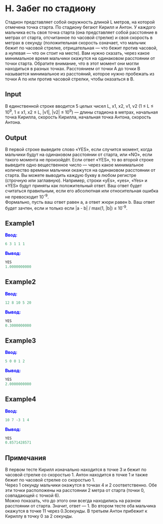 # H. Забег по стадиону

Стадион представляет собой окружность длиной L метров, на которой отмечена точка старта. По стадиону бегают Кирилл и Антон. У каждого мальчика есть своя точка старта (она представляет собой расстояние в метрах от старта, отсчитанное по часовой стрелке) и своя скорость в метрах в секунду (положительная скорость означает, что мальчик бежит по часовой стрелке, отрицательная — что бежит против часовой, а нулевая — что он стоит на месте).
Вам нужно сказать, через какое минимальное время мальчики окажутся на одинаковом расстоянии от точки старта. Обратите внимание, что в этот момент они могли находиться в разных точках. Расстоянием от точки
A до точки B называется минимальное из расстояний, которое нужно пробежать из точки A по или против часовой стрелки, чтобы оказаться в B.  


## Input  
В единственной строке вводится 5 целых чисел L, x1, x2, v1, v2 (1 &le; L &le; 10<sup>9</sup>, 1 &le; x1, x2 &le; L, |v1|, |v2| &le; 10<sup>9</sup>) — длины стадиона в метрах, начальная точка Кирилла, скорость Кирилла, начальная точка Антона, скорость Антона.

## Output
В первой строке выведите слово «YES», если случится момент, когда мальчики будут на одинаковом расстоянии от старта, или «NO», если такого момента не произойдёт.
Если ответ «YES», то во второй строке выведите одно вещественное число — через какое минимальное количество времени мальчики окажутся на одинаковом расстоянии от старта.
Вы можете выводить каждую букву в любом регистре (строчную или заглавную). Например, строки «yEs», «yes», «Yes» и «YES» будут приняты как положительный ответ.
Ваш ответ будет считаться правильным, если его абсолютная или относительная ошибка не превосходит 10<sup>-9</sup>.  
Формально, пусть ваш ответ равен a, а ответ жюри равен b. Ваш ответ будет зачтен, если и только если
|a - b| / max(1, |b|) &le; 10<sup>-9</sup>.

## Example1
<font color="blue">**Ввод:**</font>
```c++
6 3 1 1 1
```
<font color="blue">**Вывод:**</font>
```c++
YES
1.0000000000
``` 

## Example2
<font color="blue">**Ввод:**</font>
```c++
12 8 10 5 20
```
<font color="blue">**Вывод:**</font>
```c++
YES
0.3000000000
``` 

## Example3
<font color="blue">**Ввод:**</font>
```c++
5 0 0 1 2
```
<font color="blue">**Вывод:**</font>
```c++
YES
2.0000000000
``` 

## Example4
<font color="blue">**Ввод:**</font>
```c++
10 7 -3 1 4
```
<font color="blue">**Вывод:**</font>
```c++
YES
0.8571428571
``` 

## **Примечания**

В первом тесте Кирилл изначально находится в точке 3 и бежит по часовой стрелке со скоростью 1. Антон находится в точке 1 и также бежит по часовой стрелке со скоростью 1.  
Через 1 секунду мальчики окажутся в точках 4 и 2 соответственно. Обе эти точки расположены на расстоянии 2 метра от старта (точки 0, совпадающей с точкой 6).  
Можно показать, что до этого они всегда находились на разном расстоянии от старта. Значит, ответ — 1.
Во втором тесте оба мальчика окажутся в точке 11 через 0.3секунды.
В третьем Антон прибежит к Кириллу в точку 0 за 2 секунды.